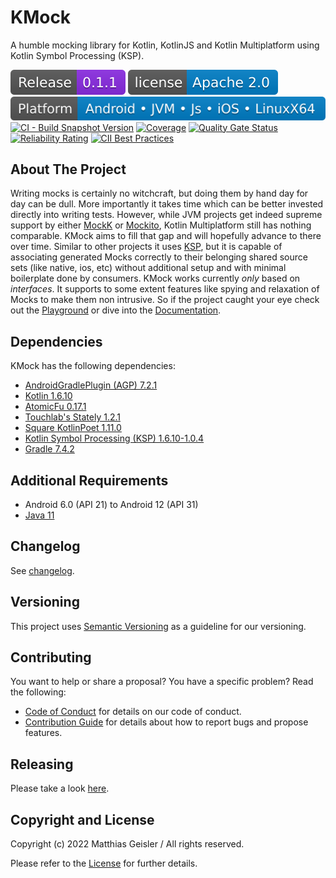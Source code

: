 # KMock
A humble mocking library for Kotlin, KotlinJS and Kotlin Multiplatform using Kotlin Symbol Processing (KSP).

[![Latest release](https://raw.githubusercontent.com/bitPogo/kmock/main/docs/src/assets/badge-release-latest.svg)](https://github.com/bitPogo/kmock/releases)
[![License](https://raw.githubusercontent.com/bitPogo/kmock/main/docs/src/assets/badge-license.svg)](https://github.com/bitPogo/kmock/blob/main/LICENSE)
[![Platforms](https://raw.githubusercontent.com/bitPogo/kmock/main/docs/src/assets/badge-platform-support.svg)](https://github.com/bitPogo/kmock/blob/main/docs/src/assets/badge-platform-support.svg)
[![CI - Build Snapshot Version](https://github.com/bitPogo/kmock/actions/workflows/ci-latest-version.yml/badge.svg)](https://github.com/bitPogo/kmock/actions/workflows/ci-latest-version.yml/badge.svg)
[![Coverage](https://sonarcloud.io/api/project_badges/measure?project=kmock&metric=coverage)](https://sonarcloud.io/summary/new_code?id=kmock)
[![Quality Gate Status](https://sonarcloud.io/api/project_badges/measure?project=kmock&metric=alert_status)](https://sonarcloud.io/summary/new_code?id=kmock)
[![Reliability Rating](https://sonarcloud.io/api/project_badges/measure?project=kmock&metric=reliability_rating)](https://sonarcloud.io/summary/new_code?id=kmock)
[![CII Best Practices](https://bestpractices.coreinfrastructure.org/projects/6023/badge)](https://bestpractices.coreinfrastructure.org/projects/6023)

## About The Project
Writing mocks is certainly no witchcraft, but doing them by hand day for day can be dull.
More importantly it takes time which can be better invested directly into writing tests.
However, while JVM projects get indeed supreme support by either [MockK](https://mockk.io/) or [Mockito](https://github.com/mockito/mockito-kotlin), Kotlin Multiplatform still has nothing comparable.
KMock aims to fill that gap and will hopefully advance to there over time.
Similar to other projects it uses [KSP](https://github.com/google/ksp), but it is capable of associating generated Mocks correctly to their belonging shared source sets (like native, ios, etc) without additional setup and with minimal boilerplate done by consumers.
KMock works currently *only* based on *interfaces*.
It supports to some extent features like spying and relaxation of Mocks to make them non intrusive.
So if the project caught your eye check out the [Playground](https://github.com/bitPogo/kmock-playground) or dive into the [Documentation](https://bitpogo.github.io/kmock/).

## Dependencies

KMock has the following dependencies:

* [AndroidGradlePlugin (AGP) 7.2.1](https://developer.android.com/studio/releases/gradle-plugin)
* [Kotlin 1.6.10](https://kotlinlang.org/docs/releases.html)
* [AtomicFu 0.17.1](https://github.com/Kotlin/kotlinx.atomicfu)
* [Touchlab's Stately 1.2.1](https://github.com/touchlab/Stately)
* [Square KotlinPoet 1.11.0](https://square.github.io/kotlinpoet/)
* [Kotlin Symbol Processing (KSP) 1.6.10-1.0.4](https://github.com/google/ksp)
* [Gradle 7.4.2](https://gradle.org/)

## Additional Requirements

* Android 6.0 (API 21) to Android 12 (API 31)
* [Java 11](https://adoptopenjdk.net/?variant=openjdk11&jvmVariant=hotspot)

## Changelog

See [changelog](https://github.com/bitPogo/kmock/blob/main/CHANGELOG.md).

## Versioning

This project uses [Semantic Versioning](http://semver.org/) as a guideline for our versioning.

## Contributing

You want to help or share a proposal? You have a specific problem? Read the following:

* [Code of Conduct](https://github.com/bitPogo/kmock/blob/main/CODE_OF_CONDUCT.md) for details on our code of conduct.
* [Contribution Guide](https://github.com/bitPogo/kmock/blob/main/CONTRIBUTING.md) for details about how to report bugs and propose features.

## Releasing

Please take a look [here](https://github.com/bitPogo/kmock/tree/main/docs/src/development/releasing.md).

## Copyright and License

Copyright (c) 2022 Matthias Geisler / All rights reserved.

Please refer to the [License](https://github.com/bitPogo/kmock/blob/main/LICENSE) for further details.
